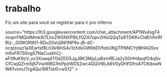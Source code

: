 # trabalho
<p> Fiz um site para você se registrar para ir pro inferno</p>
 <img> source="https://lh3.googleusercontent.com/chat_attachment/AP1Ws4sgT4miqmYMQl4Mmk9i7Lhs2W5NXP9lLfQZA7opv2HIxQQqTa9TDKKvCldElVhrRfRlz-_G0NORWI1-RDu20sUjlNI1NP9s-jB-dC-ocqIzoaz1aXEartsf8Lh3kWnS4v1zXdsGWtibDVfobUKjjjTPNNCYjtBHAQSxvm9xFR7S0vg57NaCuskhCj-aFII9uK9zV_ox3Xswq4T0dZED5JgJBK3MjyLpBzmREJa2y50HH4pqfO4qSvCfCwjQZrm5j67VwWRG7mPpzWDS2wc4QQVI6LA6V0yDHFDfniA7CKdxwNWKfvnmJTrgAQu19RTsti0=w512" >
